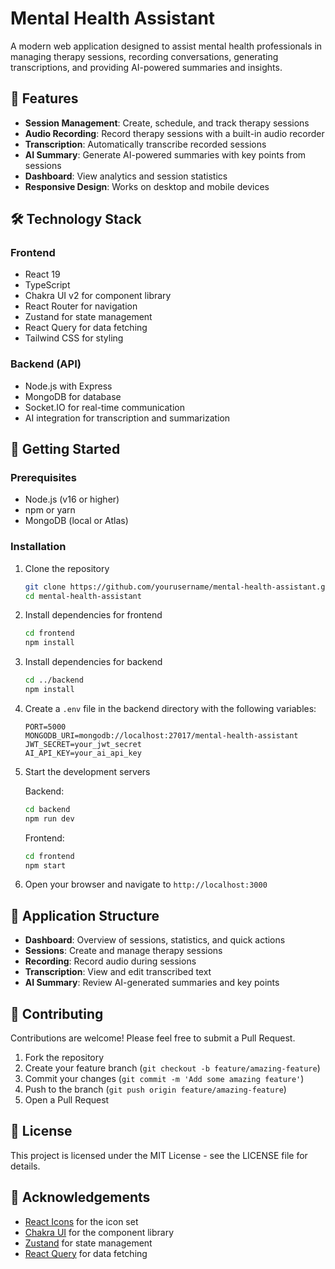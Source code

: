 # Mental Health Assistant

A modern web application designed to assist mental health professionals in managing therapy sessions, recording conversations, generating transcriptions, and providing AI-powered summaries and insights.

## 🌟 Features

- **Session Management**: Create, schedule, and track therapy sessions
- **Audio Recording**: Record therapy sessions with a built-in audio recorder
- **Transcription**: Automatically transcribe recorded sessions
- **AI Summary**: Generate AI-powered summaries with key points from sessions
- **Dashboard**: View analytics and session statistics
- **Responsive Design**: Works on desktop and mobile devices

## 🛠️ Technology Stack

### Frontend
- React 19
- TypeScript
- Chakra UI v2 for component library
- React Router for navigation
- Zustand for state management
- React Query for data fetching
- Tailwind CSS for styling

### Backend (API)
- Node.js with Express
- MongoDB for database
- Socket.IO for real-time communication
- AI integration for transcription and summarization

## 🚀 Getting Started

### Prerequisites
- Node.js (v16 or higher)
- npm or yarn
- MongoDB (local or Atlas)

### Installation

1. Clone the repository
   ```bash
   git clone https://github.com/yourusername/mental-health-assistant.git
   cd mental-health-assistant
   ```

2. Install dependencies for frontend
   ```bash
   cd frontend
   npm install
   ```

3. Install dependencies for backend
   ```bash
   cd ../backend
   npm install
   ```

4. Create a `.env` file in the backend directory with the following variables:
   ```
   PORT=5000
   MONGODB_URI=mongodb://localhost:27017/mental-health-assistant
   JWT_SECRET=your_jwt_secret
   AI_API_KEY=your_ai_api_key
   ```

5. Start the development servers

   Backend:
   ```bash
   cd backend
   npm run dev
   ```

   Frontend:
   ```bash
   cd frontend
   npm start
   ```

6. Open your browser and navigate to `http://localhost:3000`

## 📱 Application Structure

- **Dashboard**: Overview of sessions, statistics, and quick actions
- **Sessions**: Create and manage therapy sessions
- **Recording**: Record audio during sessions
- **Transcription**: View and edit transcribed text
- **AI Summary**: Review AI-generated summaries and key points

## 🤝 Contributing

Contributions are welcome! Please feel free to submit a Pull Request.

1. Fork the repository
2. Create your feature branch (`git checkout -b feature/amazing-feature`)
3. Commit your changes (`git commit -m 'Add some amazing feature'`)
4. Push to the branch (`git push origin feature/amazing-feature`)
5. Open a Pull Request

## 📄 License

This project is licensed under the MIT License - see the LICENSE file for details.

## 🙏 Acknowledgements

- [React Icons](https://react-icons.github.io/react-icons/) for the icon set
- [Chakra UI](https://chakra-ui.com/) for the component library
- [Zustand](https://github.com/pmndrs/zustand) for state management
- [React Query](https://tanstack.com/query/latest) for data fetching
